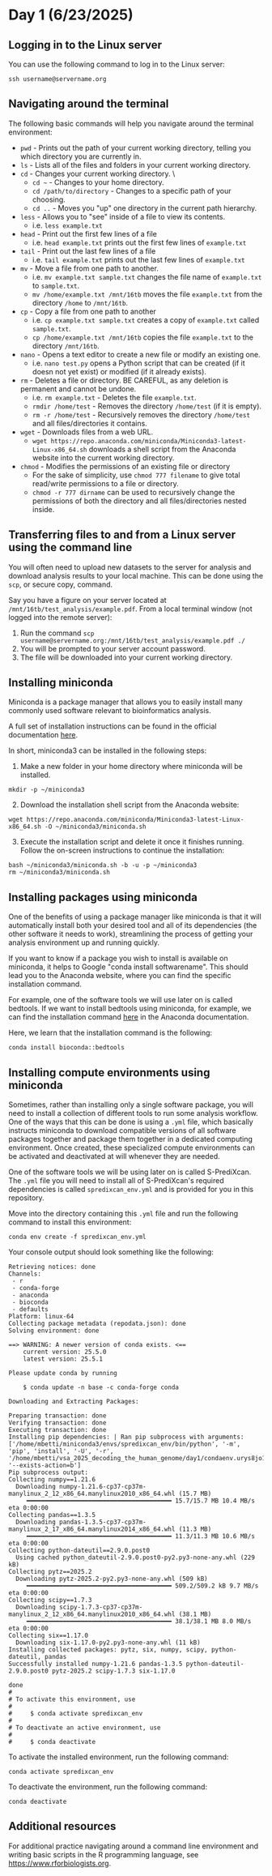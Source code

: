 # Day 1 (6/23/2025)
## Logging in to the Linux server
You can use the following command to log in to the Linux server:
```
ssh username@servername.org
```

## Navigating around the terminal
The following basic commands will help you navigate around the terminal environment:

* ```pwd``` - Prints out the path of your current working directory, telling you which directory you are currently in.
* ```ls``` - Lists all of the files and folders in your current working directory.
* ```cd``` - Changes your current working directory. \
    * ```cd ~``` - Changes to your home directory.
    * ```cd /path/to/directory``` - Changes to a specific path of your choosing.
    * ```cd ..``` - Moves you "up" one directory in the current path hierarchy.
* ```less``` - Allows you to "see" inside of a file to view its contents.
    * i.e. ```less example.txt```
* ```head``` - Print out the first few lines of a file
    * i.e. ```head example.txt``` prints out the first few lines of ```example.txt```
* ```tail``` - Print out the last few lines of a file
    * i.e. ```tail example.txt``` prints out the last few lines of ```example.txt```
* ```mv``` - Move a file from one path to another.
    * i.e. ```mv example.txt sample.txt``` changes the file name of ```example.txt``` to ```sample.txt```.
    * ```mv /home/example.txt /mnt/16tb``` moves the file ```example.txt``` from the directory ```/home``` to ```/mnt/16tb```.
* ```cp``` - Copy a file from one path to another
    * i.e. ```cp example.txt sample.txt``` creates a copy of ```example.txt``` called ```sample.txt```.
    * ```cp /home/example.txt /mnt/16tb``` copies the file ```example.txt``` to the directory ```/mnt/16tb```.
* ```nano``` - Opens a text editor to create a new file or modify an existing one.
    * i.e. ```nano test.py``` opens a Python script that can be created (if it doesn not yet exist) or modified (if it already exists).
* ```rm``` - Deletes a file or directory. BE CAREFUL, as any deletion is permanent and cannot be undone.
    * i.e. ```rm example.txt``` - Deletes the file ```example.txt```.
    * ```rmdir /home/test``` - Removes the directory ```/home/test``` (if it is empty).
    * ```rm -r /home/test``` - Recursively removes the directory ```/home/test``` and all files/directories it contains.
* ```wget``` - Downloads files from a web URL.
    * ```wget https://repo.anaconda.com/miniconda/Miniconda3-latest-Linux-x86_64.sh``` downloads a shell script from the Anaconda website into the current working directory.
* ```chmod``` - Modifies the permissions of an existing file or directory
    * For the sake of simplicity, use ```chmod 777 filename``` to give total read/write permissions to a file or directory. 
    * ```chmod -r 777 dirname``` can be used to recursively change the permissions of both the directory and all files/directories nested inside.

## Transferring files to and from a Linux server using the command line
You will often need to upload new datasets to the server for analysis and download analysis results to your local machine. This can be done using the ```scp```, or secure copy, command.

Say you have a figure on your server located at ```/mnt/16tb/test_analysis/example.pdf```. From a local terminal window (not logged into the remote server):
1. Run the command ```scp username@servername.org:/mnt/16tb/test_analysis/example.pdf ./```
2. You will be prompted to your server account password.
3. The file will be downloaded into your current working directory.

## Installing miniconda 
Miniconda is a package manager that allows you to easily install many commonly used software relevant to bioinformatics analysis.

A full set of installation instructions can be found in the official documentation [here](https://www.anaconda.com/docs/getting-started/miniconda/install#linux).

In short, miniconda3 can be installed in the following steps:
1. Make a new folder in your home directory where miniconda will be installed.
```
mkdir -p ~/miniconda3
```
2. Download the installation shell script from the Anaconda website:
```
wget https://repo.anaconda.com/miniconda/Miniconda3-latest-Linux-x86_64.sh -O ~/miniconda3/miniconda.sh
```
3. Execute the installation script and delete it once it finishes running. Follow the on-screen instructions to continue the installation:
```
bash ~/miniconda3/miniconda.sh -b -u -p ~/miniconda3
rm ~/miniconda3/miniconda.sh
```

## Installing packages using miniconda 
One of the benefits of using a package manager like miniconda is that it will automatically install both your desired tool and all of its dependencies (the other software it needs to work), streamlining the process of getting your analysis environment up and running quickly.

If you want to know if a package you wish to install is available on miniconda, it helps to Google "conda install softwarename". This should lead you to the Anaconda website, where you can find the specific installation command.

For example, one of the software tools we will use later on is called bedtools. If we want to install bedtools using miniconda, for example, we can find the installation command [here](https://anaconda.org/bioconda/bedtools) in the Anaconda documentation.

Here, we learn that the installation command is the following:
```
conda install bioconda::bedtools
```

## Installing compute environments using miniconda
Sometimes, rather than installing only a single software package, you will need to install a collection of different tools to run some analysis workflow. One of the ways that this can be done is using a ```.yml``` file, which basically instructs miniconda to download compatible versions of all software packages together and package them together in a dedicated computing environment. Once created, these specialized compute environments can be activated and deactivated at will whenever they are needed.

One of the software tools we will be using later on is called S-PrediXcan. The ```.yml``` file you will need to install all of S-PrediXcan's required dependencies is called ```spredixcan_env.yml``` and is provided for you in this repository.

Move into the directory containing this ```.yml``` file and run the following command to install this environment:
```
conda env create -f spredixcan_env.yml
```

Your console output should look something like the following:
```
Retrieving notices: done
Channels:
 - r
 - conda-forge
 - anaconda
 - bioconda
 - defaults
Platform: linux-64
Collecting package metadata (repodata.json): done
Solving environment: done

==> WARNING: A newer version of conda exists. <==
    current version: 25.5.0
    latest version: 25.5.1

Please update conda by running

    $ conda update -n base -c conda-forge conda

Downloading and Extracting Packages:
                                                                        
Preparing transaction: done                                                                                                       
Verifying transaction: done                                                                                                         
Executing transaction: done                                                                                                         
Installing pip dependencies: | Ran pip subprocess with arguments:                                                                   
['/home/mbetti/miniconda3/envs/spredixcan_env/bin/python', '-m', 'pip', 'install', '-U', '-r', '/home/mbetti/vsa_2025_decoding_the_human_genome/day1/condaenv.urys8jo1.requirements.txt', '--exists-action=b']                                          
Pip subprocess output:                                                    
Collecting numpy==1.21.6                                                                                                            
  Downloading numpy-1.21.6-cp37-cp37m-manylinux_2_12_x86_64.manylinux2010_x86_64.whl (15.7 MB)                                                                                                      
     ━━━━━━━━━━━━━━━━━━━━━━━━━━━━━━━━━━━━━━━━ 15.7/15.7 MB 10.4 MB/s eta 0:00:00                                                                        
Collecting pandas==1.3.5                                                                                                            
  Downloading pandas-1.3.5-cp37-cp37m-manylinux_2_17_x86_64.manylinux2014_x86_64.whl (11.3 MB)                                                                                                      
     ━━━━━━━━━━━━━━━━━━━━━━━━━━━━━━━━━━━━━━━━ 11.3/11.3 MB 10.6 MB/s eta 0:00:00                                                                        
Collecting python-dateutil==2.9.0.post0                                                                                             
  Using cached python_dateutil-2.9.0.post0-py2.py3-none-any.whl (229 kB)                                                                    
Collecting pytz==2025.2                                                                                                             
  Downloading pytz-2025.2-py2.py3-none-any.whl (509 kB)                                                                                     
     ━━━━━━━━━━━━━━━━━━━━━━━━━━━━━━━━━━━━━━━━ 509.2/509.2 kB 9.7 MB/s eta 0:00:00
Collecting scipy==1.7.3
  Downloading scipy-1.7.3-cp37-cp37m-manylinux_2_12_x86_64.manylinux2010_x86_64.whl (38.1 MB)
     ━━━━━━━━━━━━━━━━━━━━━━━━━━━━━━━━━━━━━━━━ 38.1/38.1 MB 8.0 MB/s eta 0:00:00
Collecting six==1.17.0
  Downloading six-1.17.0-py2.py3-none-any.whl (11 kB)
Installing collected packages: pytz, six, numpy, scipy, python-dateutil, pandas
Successfully installed numpy-1.21.6 pandas-1.3.5 python-dateutil-2.9.0.post0 pytz-2025.2 scipy-1.7.3 six-1.17.0

done
#
# To activate this environment, use
#
#     $ conda activate spredixcan_env
#
# To deactivate an active environment, use
#
#     $ conda deactivate
```

To activate the installed environment, run the following command:
```
conda activate spredixcan_env
```

To deactivate the environment, run the following command:
```
conda deactivate
```

## Additional resources
For additional practice navigating around a command line environment and writing basic scripts in the R programming language, see https://www.rforbiologists.org.